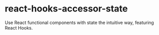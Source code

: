 # react-hooks-accessor-state
Use React functional components with state the intuitive way, featuring React Hooks.
